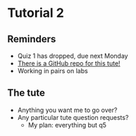# Tutorial 2

## Reminders
- Quiz 1 has dropped, due next Monday
- [There is a GitHub repo for this tute!](https://github.com/jedavidson/tutoring)
- Working in pairs on labs

## The tute
- Anything you want me to go over?
- Any particular tute question requests?
    - My plan: everything but q5